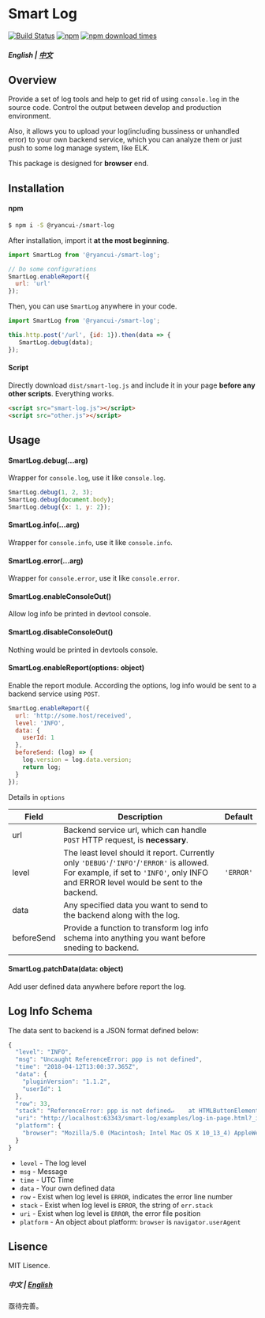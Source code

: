 # Smart Log

[![Build Status](https://img.shields.io/travis/ryancui-/smart-log/master.svg?style=flat-square)](https://travis-ci.org/ryancui-/smart-log.svg?branch=master)
[![npm](https://img.shields.io/npm/v/@ryancui-/smart-log.svg?colorB=brightgreen&style=flat-square)](https://www.npmjs.com/package/@ryancui-/smart-log)
[![npm download times](https://img.shields.io/npm/dm/@ryancui-/smart-log.svg)](https://www.npmjs.com/package/@ryancui-/smart-log)

##### English | <a href="#chinese">中文</a><a id="english"></a>

## Overview

Provide a set of log tools and help to get rid of using `console.log` in the source code. Control the output between develop and production environment.

Also, it allows you to upload your log(including bussiness or unhandled error) to your own backend service, which you can analyze them or just push to some log manage system, like ELK.

This package is designed for **browser** end.

## Installation

#### npm

```bash
$ npm i -S @ryancui-/smart-log
```

After installation, import it **at the most beginning**.

```javascript
import SmartLog from '@ryancui-/smart-log';

// Do some configurations
SmartLog.enableReport({
  url: 'url'
});
```

Then, you can use `SmartLog` anywhere in your code.

```javascript
import SmartLog from '@ryancui-/smart-log';

this.http.post('/url', {id: 1}).then(data => {
   SmartLog.debug(data); 
});
```

#### Script

Directly download `dist/smart-log.js` and include it in your page **before any other scripts**. Everything works.

```html
<script src="smart-log.js"></script>
<script src="other.js"></script>
```

## Usage

#### SmartLog.debug(...arg)

Wrapper for `console.log`, use it like `console.log`.

```javascript
SmartLog.debug(1, 2, 3);
SmartLog.debug(document.body);
SmartLog.debug({x: 1, y: 2});
```

#### SmartLog.info(...arg)

Wrapper for `console.info`, use it like `console.info`.

#### SmartLog.error(...arg)

Wrapper for `console.error`, use it like `console.error`.

#### SmartLog.enableConsoleOut()

Allow log info be printed in devtool console.

#### SmartLog.disableConsoleOut()

Nothing would be printed in devtools console.

#### SmartLog.enableReport(options: object)

Enable the report module. According the options, log info would be sent to a backend service using `POST`.

```javascript
SmartLog.enableReport({
  url: 'http://some.host/received',
  level: 'INFO',
  data: {
    userId: 1
  },
  beforeSend: (log) => {
    log.version = log.data.version;
   	return log;     
  }
});
```

Details in `options`

| Field | Description                                                  | Default   |
| ----- | ------------------------------------------------------------ | --------- |
| url   | Backend service url, which can handle `POST` HTTP request, is **necessary**. |     |
| level | The least level should it report. Currently only `'DEBUG'`/`'INFO'`/`'ERROR'` is allowed. For example, if set to `'INFO'`, only INFO and ERROR level would be sent to the backend. | `'ERROR'` |
| data  | Any specified data you want to send to the backend along with the log. |     |
| beforeSend | Provide a function to transform log info schema into anything you want before sneding to backend. | |

#### SmartLog.patchData(data: object)

Add user defined data anywhere before report the log.

## Log Info Schema

The data sent to backend is a JSON format defined below:

```javascript
{
  "level": "INFO",
  "msg": "Uncaught ReferenceError: ppp is not defined",
  "time": "2018-04-12T13:00:37.365Z",
  "data": {
    "pluginVersion": "1.1.2",
    "userId": 1
  },
  "row": 33,
  "stack": "ReferenceError: ppp is not defined↵    at HTMLButtonElement.document ...",
  "uri": "http://localhost:63343/smart-log/examples/log-in-page.html?_ijt=9osog379isnpgj3tma19scjusk",
  "platform": {
    "browser": "Mozilla/5.0 (Macintosh; Intel Mac OS X 10_13_4) AppleWebKit/537.36 (KHTML, like Gecko) Chrome/65.0.3325.181 Safari/537.36"
  }
}
```

- `level` - The log level
- `msg` - Message
- `time` - UTC Time
- `data` - Your own defined data
- `row` - Exist when log level is `ERROR`, indicates the error line number
- `stack` - Exist when log level is `ERROR`, the string of `err.stack`
- `uri` - Exist when log level is `ERROR`, the error file position
- `platform` - An object about platform: `browser` is `navigator.userAgent`

## Lisence

MIT Lisence.

##### 中文 | <a href="#english">English</a><a id="chinese"></a>

亟待完善。
